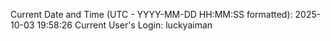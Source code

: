 Current Date and Time (UTC - YYYY-MM-DD HH:MM:SS formatted): 2025-10-03 19:58:26
Current User's Login: luckyaiman
